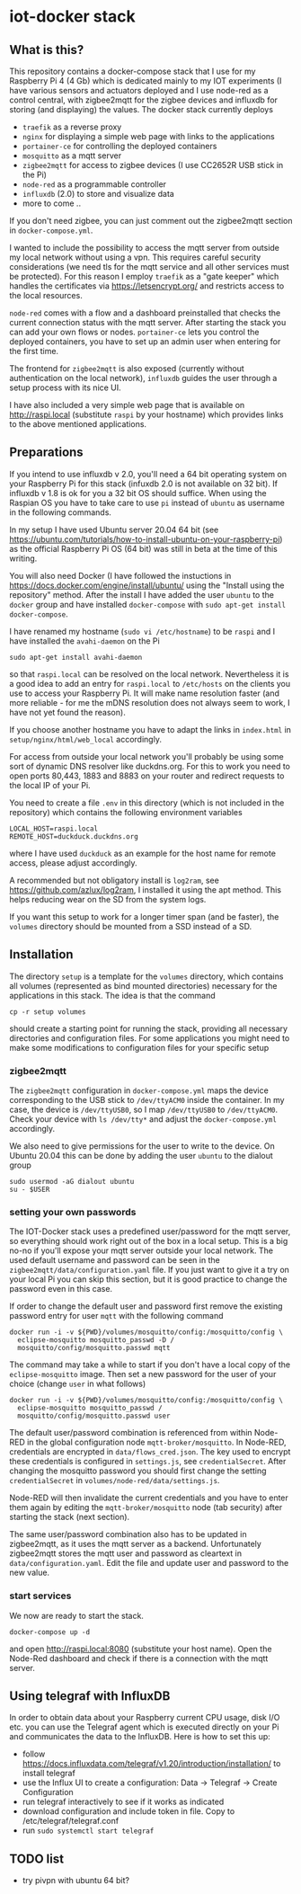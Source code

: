 # iot-docker stack

## What is this?

This repository contains a docker-compose stack that I use for my Raspberry 
Pi 4 (4 Gb) which is dedicated mainly to my IOT experiments (I have various 
sensors and actuators deployed and I use node-red as a control central, 
with zigbee2mqtt for the zigbee devices and influxdb for storing (and 
displaying) the values. The docker stack currently deploys

* `traefik` as a reverse proxy
* `nginx` for displaying a simple web page with links to the applications
* `portainer-ce` for controlling the deployed containers
* `mosquitto` as a mqtt server
* `zigbee2mqtt` for access to zigbee devices (I use CC2652R USB stick in the Pi)
* `node-red` as a programmable controller
* `influxdb` (2.0) to store and visualize data
* more to come ..

If you don't need zigbee, you can just comment out the zigbee2mqtt section
in `docker-compose.yml`.

I wanted to include the possibility to access the mqtt server from outside
my local network without using a vpn. This requires careful security 
considerations (we need tls for the mqtt service and all other services
must be protected). For this reason I employ `traefik` as a "gate keeper"
which handles the certificates via https://letsencrypt.org/ and
restricts access to the local resources.

`node-red` comes with a flow and a dashboard preinstalled that checks 
the current connection status with the mqtt server. After starting 
the stack you can add your own flows or nodes. `portainer-ce` lets 
you control the deployed containers, you have to set up an admin user
when entering for the first time.

The frontend for `zigbee2mqtt` is also exposed (currently 
without authentication on the local network), `influxdb` guides the
user through a setup process with its nice UI.

I have also included a very simple web page that is available on 
http://raspi.local (substitute `raspi` by your hostname) which
provides links to the above mentioned applications.

## Preparations

If you intend to use influxdb v 2.0, you'll need a 64 bit operating system 
on your Raspberry Pi for this stack (infuxdb 2.0 is not available on 32 bit). 
If influxdb v 1.8 is ok for you a 32 bit OS should suffice. When using 
the Raspian OS you have to take care to use `pi` instead of `ubuntu` 
as username in the following commands.

In my setup I have used Ubuntu server 20.04 64 bit (see 
https://ubuntu.com/tutorials/how-to-install-ubuntu-on-your-raspberry-pi)
as the official Raspberry Pi OS (64 bit) was still in beta at the time of 
this writing. 

You will also need Docker (I have followed the instuctions in
https://docs.docker.com/engine/install/ubuntu/ using the "Install using the 
repository" method. After the install I have added the user `ubuntu` 
to the `docker` group and have installed `docker-compose` with 
`sudo apt-get install docker-compose`. 

I have renamed my hostname (`sudo vi /etc/hostname`) to be `raspi` and I
have installed the `avahi-daemon` on the Pi

    sudo apt-get install avahi-daemon

so that `raspi.local` can be resolved on the local network. Nevertheless
it is a good idea to add an entry for `raspi.local` to `/etc/hosts` on
the clients you use to access your Raspberry Pi. It will make name resolution 
faster (and more reliable - for me the mDNS resolution does not always
seem to work, I have not yet found the reason).

If you choose another hostname you have to adapt the links in `index.html` in 
`setup/nginx/html/web_local` accordingly.

For access from outside your local network you'll probably be using
some sort of dynamic DNS resolver like duckdns.org. For this to work 
you need to open ports 80,443, 1883 and 8883 on your router and redirect
requests to the local IP of your Pi.

You need to create a file `.env` in this directory (which is not included
in the repository) which contains the following environment variables

    LOCAL_HOST=raspi.local
    REMOTE_HOST=duckduck.duckdns.org

where I have used `duckduck` as an example for the host name for remote 
access, please adjust accordingly.

A recommended but not obligatory install is `log2ram`, see
https://github.com/azlux/log2ram, I installed it using the apt method. This 
helps reducing wear on the SD from the system logs.

If you want this setup to work for a longer timer span (and be faster), 
the `volumes` directory should be mounted from a SSD instead of a SD.

## Installation

The directory `setup` is a template for the `volumes` directory,
which contains all volumes (represented as bind mounted directories)
necessary for the applications in this stack. The idea is that the command

    cp -r setup volumes 

should create a starting point for running the stack, providing all 
necessary directories and configuration files. For some applications 
you might need to make some modifications to configuration files
for your specific setup

### zigbee2mqtt

The `zigbee2mqtt` configuration in `docker-compose.yml` maps the 
device corresponding to the USB stick to `/dev/ttyACM0` inside the 
container. In my case, the device is `/dev/ttyUSB0`, so I map 
`/dev/ttyUSB0` to `/dev/ttyACM0`. Check your device with 
`ls /dev/tty*` and adjust the `docker-compose.yml` accordingly. 

We also need to give permissions for the user to write to the device. 
On Ubuntu 20.04 this can be done by adding the user `ubuntu` to the 
dialout group

    sudo usermod -aG dialout ubuntu
    su - $USER

### setting your own passwords

The IOT-Docker stack uses a predefined user/password for the mqtt server, 
so everything should work right out of the box in a local setup. This is
a big no-no if you'll expose your mqtt server outside your local
network. The used default username and password can be seen in the
`zigbee2mqtt/data/configuration.yaml` file. If you just want to give it 
a try on your local Pi you can skip this section, but it is good 
practice to change the password even in this case. 

If order to change the default user and password first remove the 
existing password entry for user `mqtt` with the following command 

    docker run -i -v ${PWD}/volumes/mosquitto/config:/mosquitto/config \
      eclipse-mosquitto mosquitto_passwd -D /
      mosquitto/config/mosquitto.passwd mqtt

The command may take a while to start if you don't have a local copy
of the `eclipse-mosquitto` image. Then set a new password for the 
user of your choice (change `user` in what follows)

    docker run -i -v ${PWD}/volumes/mosquitto/config:/mosquitto/config \
      eclipse-mosquitto mosquitto_passwd /
      mosquitto/config/mosquitto.passwd user

The default user/password combination is referenced from within Node-RED 
in the global configuration node `mqtt-broker/mosquitto`. In Node-RED, 
credentials are encrypted in `data/flows_cred.json`. The key used 
to encrypt these credentials is configured in `settings.js`, 
see `credentialSecret`. After changing the mosquitto password
you should first change the setting `credentialSecret` in 
`volumes/node-red/data/settings.js`.

Node-RED will then invalidate the current credentials and you have 
to enter them again by editing the `mqtt-broker/mosquitto` node 
(tab security) after starting the stack (next section). 

The same user/password combination also has to be updated in 
zigbee2mqtt, as it uses the mqtt server as a backend. Unfortunately 
zigbee2mqtt stores the mqtt user and password as cleartext in 
`data/configuration.yaml`. Edit the file and update user and 
password to the new value.

### start services

We now are ready to start the stack.

    docker-compose up -d 

and open http://raspi.local:8080 (substitute your host name). 
Open the Node-Red dashboard and check if there is a connection with
the mqtt server.


## Using telegraf with InfluxDB

In order to obtain data about your Raspberry current CPU usage, disk I/O etc. you
can use the Telegraf agent which is executed directly on your Pi and communicates the
data to the InfluxDB. Here is how to set this up:

* follow https://docs.influxdata.com/telegraf/v1.20/introduction/installation/ to install telegraf
* use the Influx UI to create a configuration: Data -> Telegraf -> Create Configuration
* run telegraf interactively to see if it works as indicated
* download configuration and include token in file. Copy to /etc/telegraf/telegraf.conf
* run `sudo systemctl start telegraf` 

## TODO list

* try pivpn with ubuntu 64 bit?
